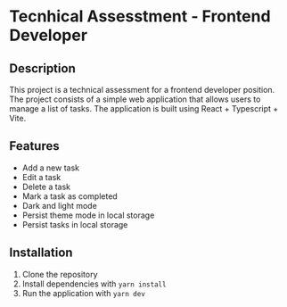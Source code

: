 # Tecnhical Assesstment - Frontend Developer

## Description

This project is a technical assessment for a frontend developer position. The project consists of a simple web application that allows users to manage a list of tasks. The application is built using React + Typescript + Vite.

## Features

- Add a new task
- Edit a task
- Delete a task
- Mark a task as completed
- Dark and light mode
- Persist theme mode in local storage
- Persist tasks in local storage

## Installation

1. Clone the repository
2. Install dependencies with `yarn install`
3. Run the application with `yarn dev`
